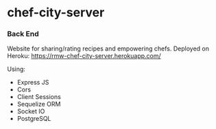 # chef-city-server
### Back End

Website for sharing/rating recipes and empowering chefs.
Deployed on Heroku: https://rmw-chef-city-server.herokuapp.com/

Using:
* Express JS
* Cors
* Client Sessions
* Sequelize ORM
* Socket IO
* PostgreSQL
